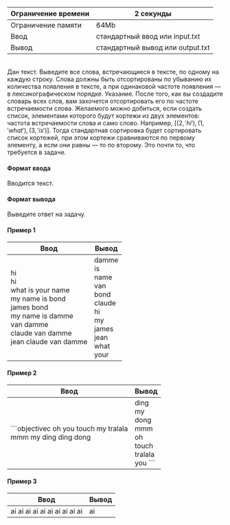 | Ограничение времени 	| 2 секунды                        	|
|---------------------	|----------------------------------	|
| Ограничение памяти  	| 64Mb                             	|
| Ввод                	| стандартный ввод или input.txt   	|
| Вывод               	| стандартный вывод или output.txt 	|

\
Дан текст. Выведите все слова, встречающиеся в тексте, по одному на каждую строку. Слова должны быть отсортированы по убыванию их количества появления в тексте, а при одинаковой частоте появления — в лексикографическом порядке. Указание. После того, как вы создадите словарь всех слов, вам захочется отсортировать его по частоте встречаемости слова. Желаемого можно добиться, если создать список, элементами которого будут кортежи из двух элементов: частота встречаемости слова и само слово. Например, $[(2, 'hi'), (1, 'what'), (3, 'is')]$. Тогда стандартная сортировка будет сортировать список кортежей, при этом кортежи сравниваются по первому элементу, а если они равны — то по второму. Это почти то, что требуется в задаче.

#### Формат ввода ####
Вводится текст.

#### Формат вывода ####
Выведите ответ на задачу.

#### Пример 1 ####

| Ввод                                                                                                                  	| Вывод                                                    	|
|-----------------------------------------------------------------------------------------------------------------------	|----------------------------------------------------------	|
| hi <br /> hi  <br /> what is your name  <br />  my name is bond  <br />  james bond  <br />  my name is damme  <br /> van damme  <br /> claude van damme  <br /> jean claude van damme  	| damme  <br /> is  <br /> name  <br /> van  <br /> bond  <br /> claude  <br /> hi  <br /> my  <br /> james  <br /> jean  <br /> what <br />  your 	|


#### Пример 2 ####

| Ввод                                          	| Вывод                                 	|
|-----------------------------------------------	|---------------------------------------	|
| ```objectivec oh you touch my tralala <br />  mmm my ding ding dong 	| ding  <br /> my  <br /> dong  <br /> mmm  <br /> oh  <br /> touch  <br /> tralala  <br /> you 	```|


#### Пример 3 ####

| Ввод                          	| Вывод 	|
|-------------------------------	|-------	|
| ai ai ai ai ai ai ai ai ai ai 	|   ai    	|
